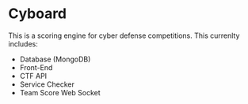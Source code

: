 # Cyboard

This is a scoring engine for cyber defense competitions. This currenlty includes:  
- Database (MongoDB)
- Front-End
- CTF API
- Service Checker
- Team Score Web Socket
